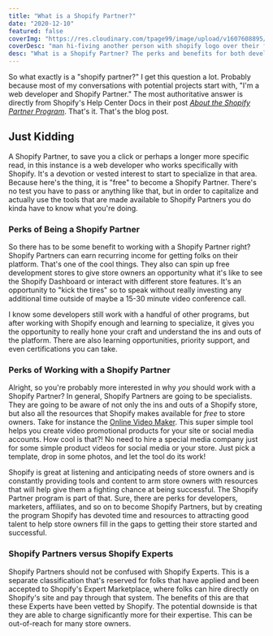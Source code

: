 ```yaml
---
title: "What is a Shopify Partner?"
date: "2020-12-10"
featured: false
coverImg: "https://res.cloudinary.com/tpage99/image/upload/v1607608895/dev/kendra_shopified.jpg"
coverDesc: "man hi-fiving another person with shopify logo over their face in front of a laptop computer"
desc: "What is a Shopify Partner? The perks and benefits for both developers and ultimately the store owner."
---
```


So what exactly is a "shopify partner?" I get this question a lot. Probably because most of my conversations with potential projects start with, "I'm a web developer and Shopify Partner." The most authoritative answer is directly from Shopify's Help Center Docs in their post _[About the Shopify Partner Program](https://help.shopify.com/en/partners/about)_. That's it. That's the blog post. 

## Just Kidding  

A Shopify Partner, to save you a click or perhaps a longer more specific read, in this instance is a web developer who works specifically with Shopify. It's a devotion or vested interest to start to specialize in that area. Because here's the thing, it is "free" to become a Shopify Partner. There's no test you have to pass or anything like that, but in order to capitalize and actually use the tools that are made available to Shopify Partners you do kinda have to know what you're doing.  

### Perks of Being a Shopify Partner  

So there has to be some benefit to working with a Shopify Partner right? Shopify Partners can earn recurring income for getting folks on their platform. That's one of the cool things. They also can spin up free development stores to give store owners an opportunity what it's like to see the Shopify Dashboard or interact with different store features. It's an opportunity to "kick the tires" so to speak without really investing any additional time outside of maybe a 15-30 minute video conference call.  

I know some developers still work with a handful of other programs, but after working with Shopify enough and learning to specialize, it gives you the opportunity to really hone your craft and understand the ins and outs of the platform. There are also learning opportunities, priority support, and even certifications you can take. 

### Perks of Working with a Shopify Partner  

Alright, so you're probably more interested in why _you_ should work with a Shopify Partner? In general, Shopify Partners are going to be specialists. They are going to be aware of not only the ins and outs of a Shopify store, but also all the resources that Shopify makes available for _free_ to store owners. Take for instance the [Online Video Maker](https://www.shopify.com/tools/online-video-maker). This super simple tool helps you create video promotional products for your site or social media accounts. How cool is that?! No need to hire a special media company just for some simple product videos for social media or your store. Just pick a template, drop in some photos, and let the tool do its work! 

Shopify is great at listening and anticipating needs of store owners and is constantly providing tools and content to arm store owners with resources that will help give them a fighting chance at being successful. The Shopify Partner program is part of that. Sure, there are perks for developers, marketers, affiliates, and so on to become Shopify Partners, but by creating the program Shopify has devoted time and resources to attracting good talent to help store owners fill in the gaps to getting their store started and successful. 

### Shopify Partners versus Shopify Experts  

Shopify Partners should not be confused with Shopify Experts. This is a separate classification that's reserved for folks that have applied and been accepted to Shopify's Expert Marketplace, where folks can hire directly on Shopify's site and pay through that system. The benefits of this are that these Experts have been vetted by Shopify. The potential downside is that they are able to charge significantly more for their expertise. This can be out-of-reach for many store owners.  